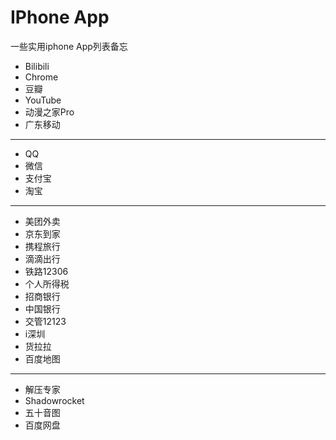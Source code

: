 # IPhone App

一些实用iphone App列表备忘

- Bilibili
- Chrome
- 豆瓣
- YouTube
- 动漫之家Pro
- 广东移动

---
- QQ
- 微信
- 支付宝
- 淘宝

---
- 美团外卖
- 京东到家
- 携程旅行
- 滴滴出行
- 铁路12306
- 个人所得税
- 招商银行
- 中国银行
- 交管12123
- i深圳
- 货拉拉
- 百度地图

---
- 解压专家
- Shadowrocket
- 五十音图
- 百度网盘
